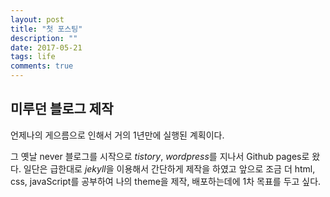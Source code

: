```yaml
---
layout: post
title: "첫 포스팅"
description: ""
date: 2017-05-21
tags: life
comments: true
---
```




## 미루던 블로그 제작

언제나의 게으름으로 인해서 거의 1년만에 실행된 계획이다. 

그 옛날 never 블로그를 시작으로 *tistory*, *wordpress*를 지나서 Github pages로 왔다. 일단은 급한대로 *jekyll*을 이용해서 간단하게 제작을 하였고 앞으로 조금 더 html, css, javaScript를 공부하여 나의 theme을 제작, 배포하는데에 1차 목표를 두고 싶다.

